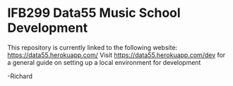 # IFB299 Data55 Music School Development

This repository is currently linked to the following website: https://data55.herokuapp.com/
Visit https://data55.herokuapp.com/dev for a general guide on setting up a local environment for development

-Richard

